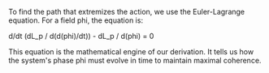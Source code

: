 To find the path that extremizes the action, we use the Euler-Lagrange equation. For a field phi, the equation is:

d/dt (dL_p / d(d(phi)/dt)) - dL_p / d(phi) = 0

This equation is the mathematical engine of our derivation. It tells us how the system's phase phi must evolve in time to maintain maximal coherence.